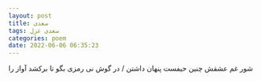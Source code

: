 ```yaml
---
layout: post
title: سعدی
tags: سعدی غزل
categories: poem
date: 2022-06-06 06:35:23
---
```


شور غم عشقش چنین حیفست پنهان داشتن / در گوش نی رمزی بگو تا برکشد آواز را
